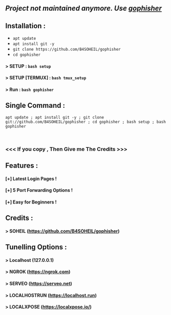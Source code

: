 ## ***Project not maintained anymore. Use [gophisher](https://github.com/B4SOHEIL/gophisher)***

## Installation :

* `apt update`
* `apt install git -y`
* `git clone https://github.com/B4SOHEIL/gophisher`
* `cd gophisher`
#### > SETUP : `bash setup`
#### > SETUP [TERMUX] : `bash tmux_setup`
#### > Run : `bash gophisher`

## Single Command :
```
apt update ; apt install git -y ; git clone git://github.com/B4SOHEIL/gophisher ; cd gophisher ; bash setup ; bash gophisher
```
<br>


### <<< If you copy , Then Give me The Credits >>>

## Features :
#### [+] Latest Login Pages !
#### [+] 5 Port Forwarding Options !
#### [+] Easy for Beginners !

## Credits :
#### > SOHEIL (https://github.com/B4SOHEIL/gophisher)

## Tunelling Options :
#### > Localhost (127.0.0.1)
#### > NGROK (https://ngrok.com)
#### > SERVEO (https://serveo.net)
#### > LOCALHOSTRUN (https://localhost.run)
#### > LOCALXPOSE (https://localxpose.io/)

